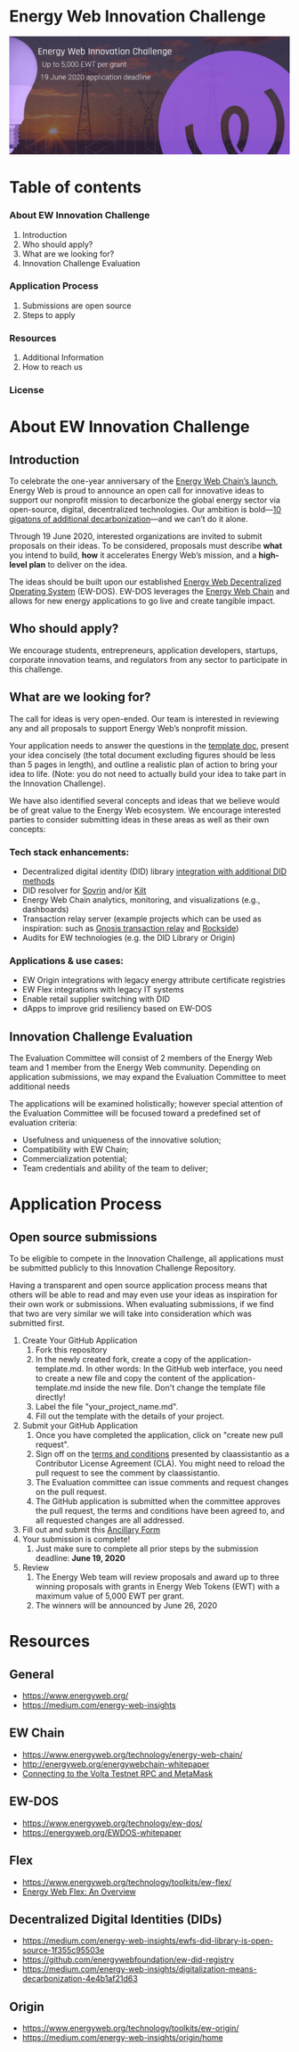 # Energy Web Innovation Challenge

![Innovation Challenge Banner](src/banner.jpeg)

# Table of contents
### About EW Innovation Challenge
1. Introduction
2. Who should apply?
3. What are we looking for?
4. Innovation Challenge Evaluation
### Application Process
1. Submissions are open source
2. Steps to apply
### Resources
1. Additional Information
2. How to reach us
### License

# About EW Innovation Challenge
## Introduction
To celebrate the one-year anniversary of the [Energy Web Chain’s launch](https://medium.com/energy-web-insights/energy-web-foundation-launches-worlds-first-public-open-source-enterprise-grade-blockchain-3a67fc457341), Energy Web is proud to announce an open call for innovative ideas to support our nonprofit mission to decarbonize the global energy sector via open-source, digital, decentralized technologies. Our ambition is bold—[10 gigatons of additional decarbonization](https://medium.com/energy-web-insights/digitalization-means-decarbonization-4e4b1af21d63)—and we can’t do it alone.

Through 19 June 2020, interested organizations are invited to submit proposals on their ideas. To be considered, proposals must describe **what** you intend to build, **how** it accelerates Energy Web’s mission, and a **high-level plan** to deliver on the idea.

The ideas should be built upon our established [Energy Web Decentralized Operating System](https://www.energyweb.org/technology/ew-dos/) (EW-DOS). EW-DOS leverages the [Energy Web Chain](https://www.energyweb.org/technology/energy-web-chain/) and allows for new energy applications to go live and create tangible impact.

## Who should apply?
We encourage students, entrepreneurs, application developers, startups, corporate innovation teams, and regulators from any sector to participate in this challenge.

## What are we looking for?

The call for ideas is very open-ended. Our team is interested in reviewing any and all proposals to support Energy Web’s nonprofit mission. 

Your application needs to answer the questions in the [template doc](https://github.com/energywebfoundation/challenge/blob/master/applications/example-submission.md), present your idea concisely (the total document excluding figures should be less than 5 pages in length), and outline a realistic plan of action to bring your idea to life. (Note: you do not need to actually build your idea to take part in the Innovation Challenge).

We have also identified several concepts and ideas that we believe would be of great value to the Energy Web ecosystem. We encourage interested parties to consider submitting ideas in these areas as well as their own concepts:

### Tech stack enhancements:
* Decentralized digital identity (DID) library [integration with additional DID methods](https://github.com/energywebfoundation/ew-did-registry/tree/development/packages/did-resolver-interface)
* DID resolver for [Sovrin](https://sovrin.org/) and/or [Kilt](https://kilt.io/)
* Energy Web Chain analytics, monitoring, and visualizations (e.g., dashboards)
* Transaction relay server (example projects which can be used as inspiration: such as [Gnosis transaction relay](https://gnosis-safe.readthedocs.io/en/v1.0.0/services/relay.html) and [Rockside](https://docs.rockside.io/))
* Audits for EW technologies (e.g. the DID Library or Origin)

### Applications & use cases:
* EW Origin integrations with legacy energy attribute certificate registries
* EW Flex integrations with legacy IT systems
* Enable retail supplier switching with DID
* dApps to improve grid resiliency based on EW-DOS

## Innovation Challenge Evaluation
The Evaluation Committee will consist of 2 members of the Energy Web team and 1 member from the Energy Web community. Depending on application submissions, we may expand the Evaluation Committee to meet additional needs

The applications will be examined holistically; however special attention of the Evaluation Committee will be focused toward a predefined set of evaluation criteria:
* Usefulness and uniqueness of the innovative solution;
* Compatibility with EW Chain;
* Commercialization potential;
* Team credentials and ability of the team to deliver;

# Application Process
## Open source submissions
To be eligible to compete in the Innovation Challenge, all applications must be submitted publicly to this Innovation Challenge Repository.

Having a transparent and open source application process means that others will be able to read and may even use your ideas as inspiration for their own work or submissions. When evaluating submissions, if we find that two are very similar we will take into consideration which was submitted first.

1. Create Your GitHub Application
    1. Fork this repository
    2. In the newly created fork, create a copy of the application-template.md. In other words: In the GitHub web interface, you need to create a new file and copy the content of the application-template.md inside the new file. Don't change the template file directly!
    3. Label the file "your_project_name.md".
    4. Fill out the template with the details of your project.
2. Submit your GitHub Application
    1. Once you have completed the application, click on "create new pull request".
    2. Sign off on the [terms and conditions](https://github.com/energywebfoundation/challenge/blob/master/src/Terms_%26_Conditions.md) presented by claassistantio as a Contributor License Agreement (CLA). You might need to reload the pull request to see the comment by claassistantio.
    3. The Evaluation committee can issue comments and request changes on the pull request.
    4. The GitHub application is submitted when the committee approves the pull request, the terms and conditions have been agreed to, and all requested changes are all addressed.
3. Fill out and submit this [Ancillary Form](https://share.hsforms.com/1275EVu9YSPW8SY2D0KOw8w37vj2)
4. Your submission is complete!
    1. Just make sure to complete all prior steps by the submission deadline: **June 19, 2020**
5. Review
    1. The Energy Web team will review proposals and award up to three winning proposals with grants in Energy Web Tokens (EWT) with a maximum value of 5,000 EWT per grant.
    2. The winners will be announced by June 26, 2020
    
# Resources
## General 
* https://www.energyweb.org/
* https://medium.com/energy-web-insights
## EW Chain
* https://www.energyweb.org/technology/energy-web-chain/
* http://energyweb.org/energywebchain-whitepaper
* [Connecting to the Volta Testnet RPC and MetaMask](https://energyweb.atlassian.net/wiki/spaces/EWF/pages/703201459/Volta+Connecting+to+Remote+RPC+and+Metamask)
## EW-DOS
* https://www.energyweb.org/technology/ew-dos/
* https://energyweb.org/EWDOS-whitepaper
## Flex
* https://www.energyweb.org/technology/toolkits/ew-flex/
* [Energy Web Flex: An Overview
](https://www.youtube.com/watch?v=qoS9H4usJjI)
## Decentralized Digital Identities (DIDs)
* https://medium.com/energy-web-insights/ewfs-did-library-is-open-source-1f355c95503e
* https://github.com/energywebfoundation/ew-did-registry
* https://medium.com/energy-web-insights/digitalization-means-decarbonization-4e4b1af21d63
## Origin
* https://www.energyweb.org/technology/toolkits/ew-origin/
* https://medium.com/energy-web-insights/origin/home
